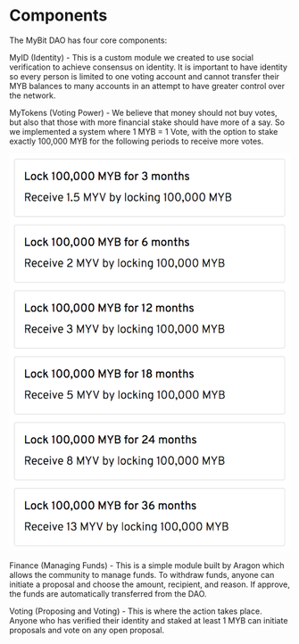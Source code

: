 # Components

The MyBit DAO has four core components:

MyID \(Identity\) - This is a custom module we created to use social verification to achieve consensus on identity. It is important to have identity so every person is limited to one voting account and cannot transfer their MYB balances to many accounts in an attempt to have greater control over the network.

MyTokens \(Voting Power\) - We believe that money should not buy votes, but also that those with more financial stake should have more of a say. So we implemented a system where 1 MYB = 1 Vote, with the option to stake exactly 100,000 MYB for the following periods to receive more votes.

![](../.gitbook/assets/screen-shot-2019-04-27-at-16.15.18%20%281%29.png)

Finance \(Managing Funds\) - This is a simple module built by Aragon which allows the community to manage funds. To withdraw funds, anyone can initiate a proposal and choose the amount, recipient, and reason. If approve, the funds are automatically transferred from the DAO.

Voting \(Proposing and Voting\) -  This is where the action takes place. Anyone who has verified their identity and staked at least 1 MYB can initiate proposals and vote on any open proposal. 

